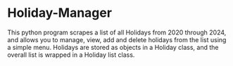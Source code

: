 # Holiday-Manager

This python program scrapes a list of all Holidays from 2020 through 2024, and allows you to manage, view, add and delete holidays from the list using a simple menu. Holidays are stored as objects in a Holiday class, and the overall list is wrapped in a Holiday list class.
